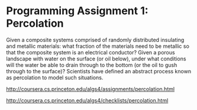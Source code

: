 Programming Assignment 1: Percolation
===

Given a composite systems comprised of randomly distributed insulating and metallic materials: what fraction of the materials need to be metallic so that the composite system is an electrical conductor? Given a porous landscape with water on the surface (or oil below), under what conditions will the water be able to drain through to the bottom (or the oil to gush through to the surface)? Scientists have defined an abstract process known as percolation to model such situations.

http://coursera.cs.princeton.edu/algs4/assignments/percolation.html

http://coursera.cs.princeton.edu/algs4/checklists/percolation.html
